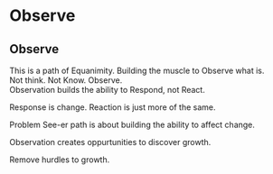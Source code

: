 # Observe

## Observe

This is a path of Equanimity. Building the muscle to Observe what is.  
Not think. Not Know. Observe.  
Observation builds the ability to Respond, not React.

Response is change. Reaction is just more of the same.

Problem See-er path is about building the ability to affect change.

Observation creates oppurtunities to discover growth. 

Remove hurdles to growth.

